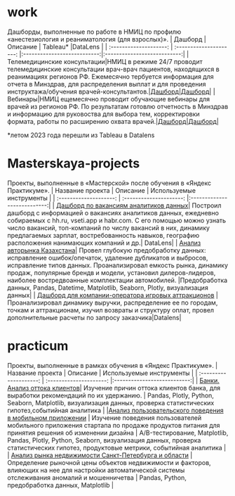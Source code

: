 # work
Дашборды, выполненные по работе в НМИЦ по профилю «анестезиология и реаниматология (для взрослых)».
| Дашборд  |     Описание      | Tableau*                     |DataLens                    |
| :--------------------: | :---------------------: |:---------------------------:|:---------------------------:|
|Телемедицинские консультации|НМИЦ в режиме 24/7 проводит телемедицинские консультации врач-врач пациентов, находящихся в реанимациях регионов РФ. Ежемесячно тербуется информация для отчета в Минздрав, для распределения выплат и для проведения инструктажа/обучения врачей-консультантов.|[Дашборд](https://public.tableau.com/views/2023_16861265772950/Dashboard1?:language=en-US&publish=yes&:display_count=n&:origin=viz_share_link)|[Дашборд](https://datalens.yandex/mgvj6trb4ocub)|
|Вебинары|НМИЦ ещемесячно проводит обучающие вебинары для врачей из регионов РФ. По результатам готовлю отчетность в Минздрав и информацию для руковоства для выбора тем, корректировки формата, работы по расширению охвата врачей.|[Дашборд](https://public.tableau.com/views/2023_16861184464870/Dashboard1?:language=en-US&:display_count=n&:origin=viz_share_link)|[Дашборд](https://datalens.yandex/qkk2smxfidgef)|

*летом 2023 года перешли из Tableau в Datalens 

# Masterskaya-projects
Проекты, выполненные в «Мастерской» после обучения в «Яндекс Практикуме».
| Название проекта             | Описание           | Используемые инструменты                    |
| :--------------------: | :---------------------: |:---------------------------:|
| [Дашборд по вакансиям аналитиков данных](https://datalens.yandex/2xnhehg8qs7mr)| Построил дашборд с информацией о вакансиях аналитиков данных, ежедневно собираемых с hh.ru, vseti.app и habr.com. С его помощью можно узнать число вакансий, топ-компаний по числу вакансий в них, динамику предлагаемых зарплат, востребованность навыков, географию расположения нанимающих компаний и др.| DataLens|
| [Анализ авторынка Казахстана](https://github.com/Yar-Shin/practicum/tree/main/cars_Kazakhstan_project)| Провел глубокую предобработку данных: исправление ошибок/опечаток, удаление дубликатов и выбросов, исправление типов данных. Проанализировал емкость рынка, динамику продаж, популярные брендв и модели, установил дилеров-лидеров, наиболее востредвоанные комплектации автомобилей. |Предобработка данных, Pandas, Datetime, Matplotlib, Seaborn, Plotly, визуализация данных|
| [Дашборд для компании-оператора игровых аттракционов](https://datalens.yandex/twr5045ls4lki) | Проанализировал динамику выручки, распределение ее по городам, точкам и аттракционам, изучил возвраты и структуру оплат, провел дополнительные расчеты по запросу заказчика|Datalens|

# practicum
Проекты, выполненные в рамках обучения в «Яндекс Практикуме».
| Название проекта             | Описание           | Используемые инструменты                    |
| :--------------------: | :---------------------: |:---------------------------:|
| [Банки. Анализ оттока клиентов](https://github.com/Yar-Shin/practicum/tree/main/bank_project)| Изучение причин оттока клиентов банка, для выработки рекомендаций по их удержанию. | Pandas, Plotly, Python, Seaborn, Matplotlib, визуализация данных, проверка статистических гипотез,событийная аналитика |
|[Анализ пользовательского поведения в мобильном приложении](https://github.com/Yar-Shin/practicum/tree/main/app_project)  | Изучение поведения пользователей мобильного приложения стартапа по продаже продуктов питания для принятия решения об изменении дизайна | A/B-тестирование, Matplotlib, Pandas, Plotly, Python, Seaborn, визуализация данных, проверка статистических гипотез, продуктовые метрики, событийная аналитика |
| [Анализ рынка недвижимости Санкт-Петербурга и области](https://github.com/Yar-Shin/practicum/tree/main/realty_project) | Определение рыночной цены объектов недвижимости и факторов, влияющих на нее для настройки автоматической системы отслеживания аномалий и мошенничетва | Pandas, Python, предобработка данных, Matplotlib |
